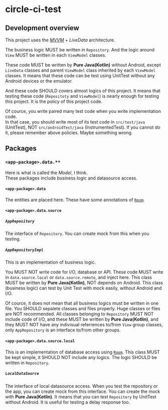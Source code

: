 # circle-ci-test

## Development overview

This project uses the [*MVVM*](https://en.wikipedia.org/wiki/Model%E2%80%93view%E2%80%93viewmodel) *+ LiveData* architecture.

The business logic MUST be written in `Repository`. And the logic around `View` MUST be written in each `ViewModel` classes.

These code MUST be written by **Pure Java(Kotlin)** without Android, except `LiveData` classes and parent `ViewModel` class inherited by each `ViewModel` classes.
It means that these code can be test using UnitTest without any Android devices or the emulator.

And these code SHOULD covers almost logics of this project.
It means that testing these code (`Repositoty` and `ViewModel`) is nearly enough for testing this project.
It is the policy of this project code.

Of cource, you write paired many test code when you write implementation code.  
In that case, you should write most of its test code in `src/test/java` (UnitTest), NOT `src/androidTest/java` (InstrumentedTest).
If you cannot do it, please remember above policies.
Maybe something wrong.

## Packages

### `<app-package>.data.**`

Here is what is called the *Model*, I think.  
These packages include business logic and datasource access.

#### `<app-package>.data`

The entities are placed here. These have some annotations of [`Room`](https://developer.android.com/jetpack/androidx/releases/room).

#### `<app-package>.data.source`

##### `AppRepository`

The interface of `Repository`.
You can create mock from this when you testing.

##### `AppRepositoryImpl`

This is an implementation of business logic.

You MUST NOT write code for I/O, database or API.
These code MUST write in `data.source.local` or `data.source.remote`, and inject here.
This class MUST be written by **Pure Java(Kotlin)**, NOT depends on Android.
This class (business logic) can test by Unit Test with mock easily, without Android and I/O.

Of cource, it does not mean that all business logics must be written in one file.
You SHOULD sepalete classes and files properly. Huge classes or files are NOT recommended.
All classes belonging to `Repository` MUST NOT include code of I/O, and these MUST be written by **Pure Java(Kotlin)**, and they MUST NOT have any indivisual referrences to/from `View` group classes, only `AppRepository` is an interface to/from other groups.

#### `<app-package>.data.source.local`

This is an implementation of database access using [`Room`](https://developer.android.com/jetpack/androidx/releases/room).
This class MUST be kept simple, it SHOULD NOT include any logics.
The logic SHOULD be written in `Repository`.

##### `LocalDataSource`

The interface of local datasource access.
When you test the repository or the app, you can create mock from this interface.
You can create the mock with **Pure Java(Kotlin)**. It means that you can test `Repository` by UnitTest without Android.
It is useful for testing a delay response too.
